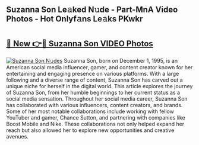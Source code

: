 ## Suzanna Son Le𝚊ked N𝚞de - Part-MnA Video Photos - Hot Onlyf𝚊ns Le𝚊ks PKwkr

# <h2><a href="http://ab17146.deff.icu/?id=Suzanna+Son">🔗 New 👉🔴 Suzanna Son VIDEO Photos</a></h2>

[![Suzanna Son N𝚞des](https://i.imgur.com/rIISA9y.gif)](http://ab17146.deff.icu/?id=Suzanna+Son)
Suzanna Son, born on December 1, 1995, is an American social media influencer, gamer, and content creator known for her entertaining and engaging presence on various platforms. With a large following and a diverse range of content, Suzanna Son has carved out a unique niche for herself in the digital world. This article explores the journey of Suzanna Son, from her humble beginnings to her current status as a social media sensation. Throughout her social media career, Suzanna Son has collaborated with various influencers, content creators, and brands. Some of her most notable collaborations include working with fellow YouTuber and gamer, Chance Sutton, and partnering with companies like Boost Mobile and Nike. These collaborations not only helped expand her reach but also allowed her to explore new opportunities and creative avenues.
